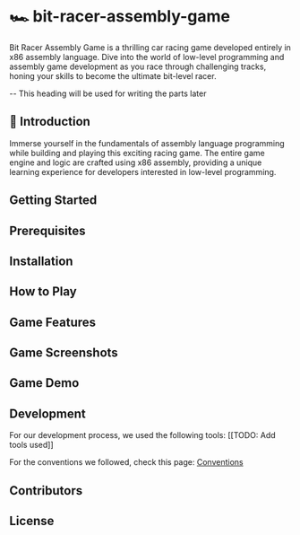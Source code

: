 # 🏎️ bit-racer-assembly-game

Bit Racer Assembly Game is a thrilling car racing game developed entirely in x86 assembly language. Dive into the world of low-level programming and assembly game development as you race through challenging tracks, honing your skills to become the ultimate bit-level racer.

-- This heading will be used for writing the parts later

## 👊 Introduction

Immerse yourself in the fundamentals of assembly language programming while building and playing this exciting racing game. The entire game engine and logic are crafted using x86 assembly, providing a unique learning experience for developers interested in low-level programming.

## Getting Started

## Prerequisites

## Installation

## How to Play

## Game Features

## Game Screenshots

## Game Demo

## Development

For our development process, we used the following tools:
[[TODO: Add tools used]]

For the conventions we followed, check this page:
[Conventions](./docs/conventions.md)

## Contributors

## License
